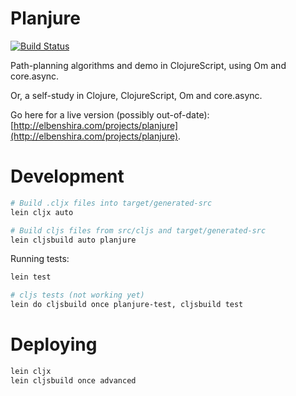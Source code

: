 # Planjure

[![Build Status](https://travis-ci.org/elben/planjure.svg?branch=master)](https://travis-ci.org/elben/planjure)

Path-planning algorithms and demo in ClojureScript, using Om and core.async.

Or, a self-study in Clojure, ClojureScript, Om and core.async.

Go here for a live version (possibly out-of-date): [http://elbenshira.com/projects/planjure](http://elbenshira.com/projects/planjure).

# Development

```bash
# Build .cljx files into target/generated-src
lein cljx auto

# Build cljs files from src/cljs and target/generated-src
lein cljsbuild auto planjure
```

Running tests:

```bash
lein test

# cljs tests (not working yet)
lein do cljsbuild once planjure-test, cljsbuild test
```

# Deploying

```bash
lein cljx
lein cljsbuild once advanced
```
